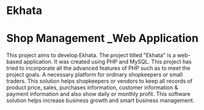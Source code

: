 # Ekhata
# Shop Management _Web Application
This project aims to develop Ekhata. The project titled "Ekhata" is a web-based application. It was created using PHP and MySQL. This project has tried to incorporate all the advanced features of PHP such as to meet the project goals. A necessary platform for ordinary shopkeepers or small traders. This solution helps shopkeepers or vendors to keep all records of product price, sales, purchases information, customer information & payment information and also show daily or monthly profit. This software solution helps increase business growth and smart business management.  

